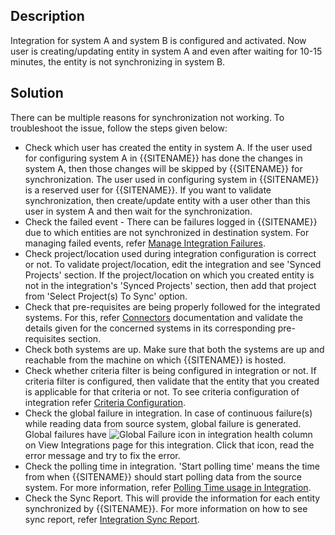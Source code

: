 ## Description

Integration for system A and system B is configured and activated. Now user is creating/updating entity in system A and even after waiting for 10-15 minutes, the entity is not synchronizing in system B. 

## Solution

There can be multiple reasons for synchronization not working. To troubleshoot the issue, follow the steps given below:

* Check which user has created the entity in system A. If the user used for configuring system A in {{SITENAME}} has done the changes in system A, then those changes will be skipped by {{SITENAME}} for synchronization. The user used in configuring system in {{SITENAME}} is a reserved user for {{SITENAME}}. If you want to validate synchronization, then create/update entity with a user other than this user in system A and then wait for the synchronization.
* Check the failed event - There can be failures logged in {{SITENAME}} due to which entities are not synchronized in destination system. For managing failed events, refer [Manage Integration Failures](../../troubleshooting/manage-integration-failures.md).
* Check project/location used during integration configuration is correct or not. To validate project/location, edit the integration and see 'Synced Projects' section. If the project/location on which you created entity is not in the integration's 'Synced Projects' section, then add that project from 'Select Project(s) To Sync' option.
* Check that pre-requisites are being properly followed for the integrated systems. For this, refer [Connectors](../../../connectors/connectors.md) documentation and validate the details given for the concerned systems in its corresponding pre-requisites section.
* Check both systems are up. Make sure that both the systems are up and reachable from the machine on which {{SITENAME}} is hosted.
* Check whether criteria filter is being configured in integration or not. If criteria filter is configured, then validate that the entity that you created is applicable for that criteria or not. To see criteria configuration of integration refer [Criteria Configuration](../../../integrate/integration-configuration.md#criteria-configuration).
* Check the global failure in integration. In case of continuous failure(s) while reading data from source system, global failure is generated. Global failures have ![Global Failure](../../../assets/Global_Failure.jpg) icon in integration health column on View Integrations page for this integration. Click that icon, read the error message and try to fix the error.  
* Check the polling time in integration. 'Start polling time' means the time from when {{SITENAME}} should start polling data from the source system. For more information, refer [Polling Time usage in Integration](start-polling-time-usage-in-integration.md).
* Check the Sync Report. This will provide the information for each entity synchronized by {{SITENAME}}. For more information on how to see sync report, refer [Integration Sync Report](../../troubleshooting/integration-sync-report.md).
